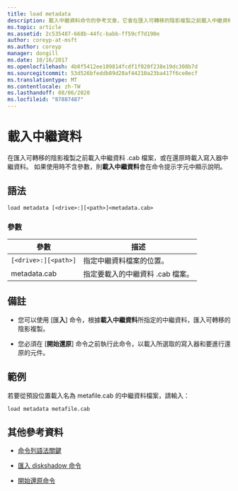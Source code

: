 ```yaml
---
title: load metadata
description: 載入中繼資料命令的參考文章，它會在匯入可轉移的陰影複製之前載入中繼資料 .cab 檔案，或在還原時載入寫入器中繼資料。
ms.topic: article
ms.assetid: 2c535487-668b-44fc-babb-ff59cf7d190e
author: coreyp-at-msft
ms.author: coreyp
manager: dongill
ms.date: 10/16/2017
ms.openlocfilehash: 4b0f5412ee189814fcdf1f020f238e19dc308b7d
ms.sourcegitcommit: 53d526bfeddb89d28af44210a23ba417f6ce0ecf
ms.translationtype: MT
ms.contentlocale: zh-TW
ms.lasthandoff: 08/06/2020
ms.locfileid: "87887487"
---
```

# <a name="load-metadata"></a>載入中繼資料

在匯入可轉移的陰影複製之前載入中繼資料 .cab 檔案，或在還原時載入寫入器中繼資料。 如果使用時不含參數，則**載入中繼資料**會在命令提示字元中顯示說明。

## <a name="syntax"></a>語法

```
load metadata [<drive>:][<path>]<metadata.cab>
```

### <a name="parameters"></a>參數

| 參數 | 描述 |
| --------- | ----------- |
| `[<drive>:][<path>]` | 指定中繼資料檔案的位置。 |
| metadata.cab | 指定要載入的中繼資料 .cab 檔案。 |

## <a name="remarks"></a>備註

- 您可以使用 [匯**入**] 命令，根據**載入中繼資料**所指定的中繼資料，匯入可轉移的陰影複製。

- 您必須在 [**開始還原**] 命令之前執行此命令，以載入所選取的寫入器和要進行還原的元件。

## <a name="examples"></a>範例

若要從預設位置載入名為 metafile.cab 的中繼資料檔案，請輸入：

```
load metadata metafile.cab
```

## <a name="additional-references"></a>其他參考資料

- [命令列語法關鍵](command-line-syntax-key.md)

- [匯入 diskshadow 命令](import.md)

- [開始還原命令](begin-restore.md)
